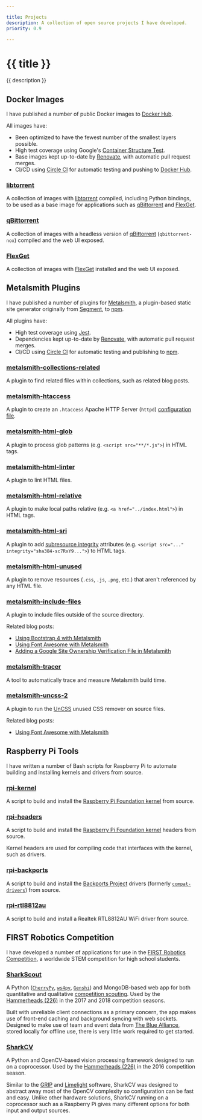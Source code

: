 ```yaml
---

title: Projects
description: A collection of open source projects I have developed.
priority: 0.9

---
```


# {{ title }}

{{ description }}

## <i class="fab fa-docker"></i> Docker Images

I have published a number of public Docker images to [Docker Hub](https://hub.docker.com/u/emmercm).

All images have:

* Been optimized to have the fewest number of the smallest layers possible.
* High test coverage using Google's [Container Structure Test](https://github.com/GoogleContainerTools/container-structure-test).
* Base images kept up-to-date by [Renovate](https://renovatebot.com/), with automatic pull request merges.
* CI/CD using [Circle CI](https://circleci.com/) for automatic testing and pushing to [Docker Hub](https://hub.docker.com/u/emmercm).

### [libtorrent](https://github.com/emmercm/docker-libtorrent)

A collection of images with [libtorrent](https://www.libtorrent.org/) compiled, including Python bindings, to be used as a base image for applications such as [qBittorrent](https://github.com/emmercm/docker-qbittorrent) and [FlexGet](https://github.com/emmercm/docker-qbittorrent).

### [qBittorrent](https://github.com/emmercm/docker-qbittorrent)

A collection of images with a headless version of [qBittorrent](https://www.qbittorrent.org/) (`qbittorrent-nox`) compiled and the web UI exposed.

### [FlexGet](https://github.com/emmercm/docker-flexget)

A collection of images with [FlexGet](https://flexget.com/) installed and the web UI exposed.

## <i class="fab fa-node-js"></i> Metalsmith Plugins

I have published a number of plugins for [Metalsmith](https://metalsmith.io/), a plugin-based static site generator originally from [Segment](https://segment.com/), to [npm](https://www.npmjs.com/settings/emmercm/packages).

All plugins have:

* High test coverage using [Jest](https://jestjs.io/).
* Dependencies kept up-to-date by [Renovate](https://renovatebot.com/), with automatic pull request merges.
* CI/CD using [Circle CI](https://circleci.com/) for automatic testing and publishing to [npm](https://www.npmjs.com/settings/emmercm/packages).

### [metalsmith-collections-related](https://github.com/emmercm/metalsmith-collections-related)

A plugin to find related files within collections, such as related blog posts.

### [metalsmith-htaccess](https://github.com/emmercm/metalsmith-htaccess)

A plugin to create an `.htaccess` Apache HTTP Server (`httpd`) [configuration file](https://httpd.apache.org/docs/current/howto/htaccess.html).

### [metalsmith-html-glob](https://github.com/emmercm/metalsmith-html-glob)

A plugin to process glob patterns (e.g. `<script src="**/*.js">`) in HTML tags.

### [metalsmith-html-linter](https://github.com/emmercm/metalsmith-html-linter)

A plugin to lint HTML files.

### [metalsmith-html-relative](https://github.com/emmercm/metalsmith-html-relative)

A plugin to make local paths relative (e.g. `<a href="../index.html">`) in HTML tags.

### [metalsmith-html-sri](https://github.com/emmercm/metalsmith-html-sri)

A plugin to add [subresource integrity](https://developer.mozilla.org/en-US/docs/Web/Security/Subresource_Integrity) attributes (e.g. `<script src="..." integrity="sha384-sc7RxY9...">`) to HTML tags.

### [metalsmith-html-unused](https://github.com/emmercm/metalsmith-html-unused)

A plugin to remove resources (`.css`, `.js`, `.png`, etc.) that aren't referenced by any HTML file.

### [metalsmith-include-files](https://github.com/emmercm/metalsmith-include-files)

A plugin to include files outside of the source directory.

Related blog posts:

* [Using Bootstrap 4 with Metalsmith](/blog/using-bootstrap-4-with-metalsmith)
* [Using Font Awesome with Metalsmith](/blog/using-font-awesome-with-metalsmith)
* [Adding a Google Site Ownership Verification File in Metalsmith](/blog/adding-a-google-site-ownership-verification-file-in-metalsmith)

### [metalsmith-tracer](https://github.com/emmercm/metalsmith-tracer)

A tool to automatically trace and measure Metalsmith build time.

### [metalsmith-uncss-2](https://github.com/emmercm/metalsmith-uncss-2)

A plugin to run the [UnCSS](https://github.com/uncss/uncss) unused CSS remover on source files.

Related blog posts:

* [Using Font Awesome with Metalsmith](/blog/using-font-awesome-with-metalsmith)

## <i class="fab fa-raspberry-pi"></i> Raspberry Pi Tools

I have written a number of Bash scripts for Raspberry Pi to automate building and installing kernels and drivers from source.

### [rpi-kernel](https://github.com/emmercm/rpi-kernel)

A script to build and install the [Raspberry Pi Foundation kernel](https://github.com/raspberrypi/linux) from source.

### [rpi-headers](https://github.com/emmercm/rpi-headers)

A script to build and install the [Raspberry Pi Foundation kernel](https://github.com/raspberrypi/linux) headers from source.

Kernel headers are used for compiling code that interfaces with the kernel, such as drivers.

### [rpi-backports](https://github.com/emmercm/rpi-backports)

A script to build and install the [Backports Project](https://backports.wiki.kernel.org/index.php/Main_Page) drivers (formerly [`compat-drivers`](https://backports.wiki.kernel.org/index.php/Documentation/compat-drivers)) from source.

### [rpi-rtl8812au](https://github.com/emmercm/rpi-rtl8812au)

A script to build and install a Realtek RTL8812AU WiFi driver from source.

## <i class="far fa-robot"></i> FIRST Robotics Competition

I have developed a number of applications for use in the [FIRST Robotics Competition](https://www.firstinspires.org/robotics/frc), a worldwide STEM competition for high school students.

### [SharkScout](https://github.com/hammerhead226/SharkScout)

A Python ([`CherryPy`](https://cherrypy.org/), [`ws4py`](https://ws4py.readthedocs.io/en/latest/), [`Genshi`](https://genshi.edgewall.org/)) and MongoDB-based web app for both quantitative and qualitative [competition scouting](http://www.team358.org/files/scouting/). Used by the [Hammerheads (226)](http://hammerhead226.org/) in the 2017 and 2018 competition seasons.

Built with unreliable client connections as a primary concern, the app makes use of front-end caching and background syncing with web sockets. Designed to make use of team and event data from [The Blue Alliance](https://www.thebluealliance.com/), stored locally for offline use, there is very little work required to get started.

### [SharkCV](https://github.com/hammerhead226/SharkCV)

A Python and OpenCV\-based vision processing framework designed to run on a coprocessor. Used by the [Hammerheads (226)](http://hammerhead226.org/) in the 2016 competition season.

Similar to the [GRIP](https://wpiroboticsprojects.github.io/GRIP) and [Limelight](https://limelightvision.io/) software, SharkCV was designed to abstract away most of the OpenCV complexity so configuration can be fast and easy. Unlike other hardware solutions, SharkCV running on a coprocessor such as a Raspberry Pi gives many different options for both input and output sources.
